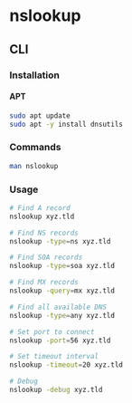 # nslookup

## CLI

### Installation

#### APT

```sh
sudo apt update
sudo apt -y install dnsutils
```

### Commands

```sh
man nslookup
```

### Usage

```sh
# Find A record
nslookup xyz.tld

# Find NS records
nslookup -type=ns xyz.tld

# Find SOA records
nslookup -type=soa xyz.tld

# Find MX records
nslookup -query=mx xyz.tld

# Find all available DNS
nslookup -type=any xyz.tld

# Set port to connect
nslookup -port=56 xyz.tld

# Set timeout interval
nslookup -timeout=20 xyz.tld

# Debug
nslookup -debug xyz.tld
```
